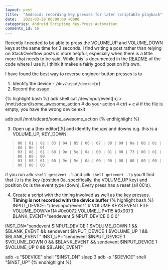 ```yaml
---
layout: post
title:  "Android: recording key presses for later scriptable playback"
date:   2021-03-30 00:00:00 +0000
categories: Android Scripting Key-Press Automation
comments_id: 16
---
```


Recently I needed to be able to press the VOLUME_UP and VOLUME_DOWN keys at the same time for 3 seconds. I find writing a post rather than relying on StackOverflow posts is more helpful, especially when there is a little more that needs to be said. While this is documented in the [README][0] of the code where I use it, I think it makes a fairly good post on it's own.

I have found the best way to reverse engineer button presses is to
1. Identify the device - `/dev/input/device[n]`
2. Record the usage

{% highlight bash %}
adb shell
    cat /dev/input/event[n] > /mnt/sdcard/some_awesome_action
    # do your action
    # ctrl + c
    # if the file is empty, you have the wrong device
    exit

adb pull /mnt/sdcard/some_awesome_action
{% endhighlight %}

3. Open up a [hex editor][5] and identify the ups and downs
e.g. this is a VOLUME_UP, KEY_DOWN:

> `00 | 01 | 02 | 03 | 04 | 05 | 06 | 07 | 08 | 09 | 0a | 0b | 0c | 0d | 0e | 0f`<br/>
> `03 | 88 | 61 | 60 | 9e | 5e | 0a | 00 | 01 | 00 | 73 | 00 | 01 | 00 | 00 | 00`<br/>
> `03 | 88 | 61 | 60 | 9e | 5e | 0a | 00 | 00 | 00 | 00 | 00 | 00 | 00 | 00 | 00`<br/>

if you run `adb shell getevent -l` and `adb shell getevent -lp` you'll find that `73` is the key (position 0a, specifically, the VOLUME_UP key) and position 0c is the event type (down). Every press has a reset (all 00's).

4. Create a script with the timing involved as well as the key presses. **Timing is not recorded with the device buffer**
{% highlight bash %}
  INPUT_DEVICE="/dev/input/event1" # VOLUME KEYS EVENT FILE
  VOLUME_DOWN=114 #0x0072
  VOLUME_UP=115   #0x0073
  BLANK_EVENT="sendevent $INPUT_DEVICE 0 0 0"

  INST_DN="sendevent $INPUT_DEVICE 1 $VOLUME_DOWN 1 && $BLANK_EVENT && sendevent $INPUT_DEVICE 1 $VOLUME_UP 1 && $BLANK_EVENT"
  INST_UP="sendevent $INPUT_DEVICE 1 $VOLUME_DOWN 0 && $BLANK_EVENT && sendevent $INPUT_DEVICE 1 $VOLUME_UP 0 && $BLANK_EVENT"

  adb -s "$DEVICE" shell "$INST_DN"
  sleep 3
  adb -s "$DEVICE" shell "$INST_UP"
{% endhighlight %}

[0]: https://github.com/qbalsdon/accessibility_broadcast_dev#scripting
<!--
[#]: link
-->
<!--
{% highlight python %}
{% endhighlight %}
-->
<!--
![alt text][REF]
[REF]: /images/name.ext "alt"
-->
